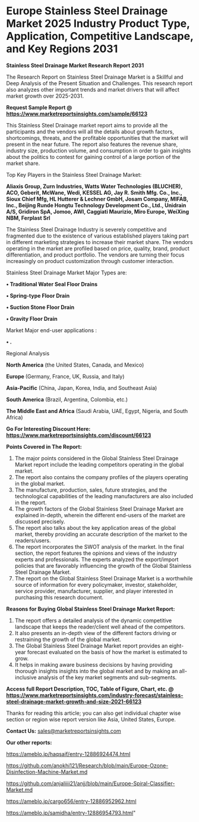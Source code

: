 # Europe Stainless Steel Drainage Market 2025 Industry Product Type, Application, Competitive Landscape, and Key Regions 2031

<strong>Stainless Steel Drainage Market Research Report 2031</strong>

The Research Report on Stainless Steel Drainage Market is a Skillful and Deep Analysis of the Present Situation and Challenges. This research report also analyzes other important trends and market drivers that will affect market growth over 2025-2031.

<strong>Request Sample Report @ <a href=https://www.marketreportsinsights.com/sample/66123>https://www.marketreportsinsights.com/sample/66123</a></strong>

This Stainless Steel Drainage market report aims to provide all the participants and the vendors will all the details about growth factors, shortcomings, threats, and the profitable opportunities that the market will present in the near future. The report also features the revenue share, industry size, production volume, and consumption in order to gain insights about the politics to contest for gaining control of a large portion of the market share.

Top Key Players in the Stainless Steel Drainage Market:

<strong>Aliaxis Group, Zurn Industries, Watts Water Technologies (BLUCHER), ACO, Geberit, McWane, Wedi, KESSEL AG, Jay R. Smith Mfg. Co., Inc., Sioux Chief Mfg, HL Hutterer & Lechner GmbH, Josam Company, MIFAB, Inc., Beijing Runde Hongtu Technology Development Co., Ltd., Unidrain A/S, Gridiron SpA, Jomoo, AWI, Caggiati Maurizio, Miro Europe, WeiXing NBM, Ferplast Srl</strong>

The Stainless Steel Drainage Industry is severely competitive and fragmented due to the existence of various established players taking part in different marketing strategies to increase their market share. The vendors operating in the market are profiled based on price, quality, brand, product differentiation, and product portfolio. The vendors are turning their focus increasingly on product customization through customer interaction.

Stainless Steel Drainage Market Major Types are:

<strong>• Traditional Water Seal Floor Drains

• Spring-type Floor Drain

• Suction Stone Floor Drain

• Gravity Floor Drain</strong>

Market Major end-user applications :

<strong>• .</strong>

Regional Analysis

</u><strong><b>North America</b></strong> (the United States, Canada, and Mexico)

<strong><b>Europe </b></strong>(Germany, France, UK, Russia, and Italy)

<strong><b>Asia-Pacific</b></strong> (China, Japan, Korea, India, and Southeast Asia)

<strong><b>South America</b></strong> (Brazil, Argentina, Colombia, etc.)

<strong><b>The Middle East and Africa</b></strong> (Saudi Arabia, UAE, Egypt, Nigeria, and South Africa)

<strong>Go For Interesting Discount Here: <a href=https://www.marketreportsinsights.com/discount/66123>https://www.marketreportsinsights.com/discount/66123</a></strong>

<strong>Points Covered in The Report:</strong>
<ol>
  <li>The major points considered in the Global Stainless Steel Drainage Market report include the leading competitors operating in the global market.</li>
  <li>The report also contains the company profiles of the players operating in the global market.</li>
  <li>The manufacture, production, sales, future strategies, and the technological capabilities of the leading manufacturers are also included in the report.</li>
  <li>The growth factors of the Global Stainless Steel Drainage Market are explained in-depth, wherein the different end-users of the market are discussed precisely.</li>
  <li>The report also talks about the key application areas of the global market, thereby providing an accurate description of the market to the readers/users.</li>
  <li>The report incorporates the SWOT analysis of the market. In the final section, the report features the opinions and views of the industry experts and professionals. The experts analyzed the export/import policies that are favorably influencing the growth of the Global Stainless Steel Drainage Market.</li>
  <li>The report on the Global Stainless Steel Drainage Market is a worthwhile source of information for every policymaker, investor, stakeholder, service provider, manufacturer, supplier, and player interested in purchasing this research document.</li>
</ol>
<strong>Reasons for Buying Global Stainless Steel Drainage Market Report:</strong>

<ol>
  <li>The report offers a detailed analysis of the dynamic competitive landscape that keeps the reader/client well ahead of the competitors.</li>
  <li>It also presents an in-depth view of the different factors driving or restraining the growth of the global market.</li>
  <li>The Global Stainless Steel Drainage Market report provides an eight-year forecast evaluated on the basis of how the market is estimated to grow.</li>
  <li>It helps in making aware business decisions by having providing thorough insights insights into the global market and by making an all-inclusive analysis of the key market segments and sub-segments.</li>
</ol>
<strong>Access full Report Description, TOC, Table of Figure, Chart, etc. @ <a href=https://www.marketreportsinsights.com/industry-forecast/stainless-steel-drainage-market-growth-and-size-2021-66123>https://www.marketreportsinsights.com/industry-forecast/stainless-steel-drainage-market-growth-and-size-2021-66123</a></strong>


Thanks for reading this article; you can also get individual chapter wise section or region wise report version like Asia, United States, Europe.

<strong>Contact Us:</strong>
sales@marketreportsinsights.com

<strong>Our other reports:</strong>

<a href=https://ameblo.jp/haqsaif/entry-12886924474.html>https://ameblo.jp/haqsaif/entry-12886924474.html</a>

<a href=https://github.com/anokhi121/Research/blob/main/Europe-Ozone-Disinfection-Machine-Market.md>https://github.com/anokhi121/Research/blob/main/Europe-Ozone-Disinfection-Machine-Market.md</a>

<a href=https://github.com/anjaliiii21/anjj/blob/main/Europe-Spiral-Classifier-Market.md>https://github.com/anjaliiii21/anjj/blob/main/Europe-Spiral-Classifier-Market.md</a>

<a href=https://ameblo.jp/cargo656/entry-12886952962.html>https://ameblo.jp/cargo656/entry-12886952962.html</a>

<a href=https://ameblo.jp/samidha/entry-12886954793.html>https://ameblo.jp/samidha/entry-12886954793.html</a>"
